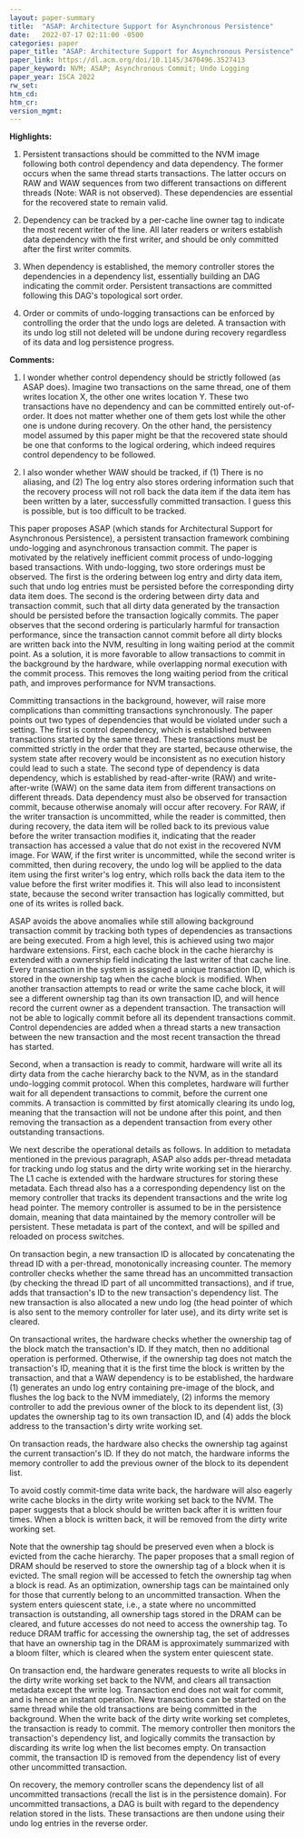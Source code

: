 ```yaml
---
layout: paper-summary
title:  "ASAP: Architecture Support for Asynchronous Persistence"
date:   2022-07-17 02:11:00 -0500
categories: paper
paper_title: "ASAP: Architecture Support for Asynchronous Persistence"
paper_link: https://dl.acm.org/doi/10.1145/3470496.3527413
paper_keyword: NVM; ASAP; Asynchronous Commit; Undo Logging
paper_year: ISCA 2022
rw_set:
htm_cd:
htm_cr:
version_mgmt:
---
```


**Highlights:**

1. Persistent transactions should be committed to the NVM image following both control dependency and data dependency.
The former occurs when the same thread starts transactions. The latter occurs on RAW and WAW sequences from two
different transactions on different threads (Note: WAR is not observed). 
These dependencies are essential for the recovered state to remain valid.

2. Dependency can be tracked by a per-cache line owner tag to indicate the most recent writer of the line. 
All later readers or writers establish data dependency with the first writer, and should be only committed
after the first writer commits.

3. When dependency is established, the memory controller stores the dependencies in a dependency list,
essentially building an DAG indicating the commit order. Persistent transactions are committed following this DAG's
topological sort order.

4. Order or commits of undo-logging transactions can be enforced by controlling the order that the undo logs are 
deleted. A transaction with its undo log still not deleted will be undone during recovery
regardless of its data and log persistence progress.

**Comments:**

1. I wonder whether control dependency should be strictly followed (as ASAP does). Imagine two transactions 
on the same thread, one of them writes location X, the other one writes location Y. These two transactions have no
dependency and can be committed entirely out-of-order. It does not matter whether one of them gets lost while the other
one is undone during recovery.
On the other hand, the persistency model assumed by this paper might be that the recovered state should be 
one that conforms to the logical ordering, which indeed requires control dependency to be followed.

2. I also wonder whether WAW should be tracked, if (1) There is no aliasing, and (2) The log entry also stores
ordering information such that the recovery process will not roll back the data item if the data item has been
written by a later, successfully committed transaction. I guess this is possible, but is too difficult to
be tracked.

This paper proposes ASAP (which stands for Architectural Support for Asynchronous Persistence), a persistent
transaction framework combining undo-logging and asynchronous transaction commit.
The paper is motivated by the relatively inefficient commit process of undo-logging based transactions. 
With undo-logging, two store orderings must be observed. The first is the ordering between log entry and 
dirty data item, such that undo log entries must be persisted before the corresponding dirty data item does.
The second is the ordering between dirty data and transaction commit, such that all dirty data
generated by the transaction should be persisted before the transaction logically commits.
The paper observes that the second ordering is particularly harmful for transaction performance, since the 
transaction cannot commit before all dirty blocks are written back into the NVM, resulting in long
waiting period at the commit point. 
As a solution, it is more favorable to allow transactions to commit in the background by the hardware, 
while overlapping normal execution with the commit process.
This removes the long waiting period from the critical path, and improves performance for NVM transactions.

Committing transactions in the background, however, will raise more complications than committing transactions 
synchronously. 
The paper points out two types of dependencies that would be violated under such a setting.
The first is control dependency, which is established between transactions started by the same thread. These 
transactions must be committed strictly in the order that they are started, because otherwise, the system
state after recovery would be inconsistent as no execution history could lead to such a state.
The second type of dependency is data dependency, which is established by read-after-write (RAW) and write-after-write
(WAW) on the same data item from different transactions on different threads. 
Data dependency must also be observed for transaction commit, because otherwise anomaly will occur after recovery.
For RAW, if the writer transaction is uncommitted, while the reader is committed, then during recovery, the 
data item will be rolled back to its previous value before the writer transaction modifies it, indicating that the
reader transaction has accessed a value that do not exist in the recovered NVM image.
For WAW, if the first writer is uncommitted, while the second writer is committed, then during recovery, the 
undo log will be applied to the data item using the first writer's log entry, which rolls back the data item
to the value before the first writer modifies it. This will also lead to inconsistent state, because the
second writer transaction has logically committed, but one of its writes is rolled back.

ASAP avoids the above anomalies while still allowing background transaction commit by tracking both types of 
dependencies as transactions are being executed. 
From a high level, this is achieved using two major hardware extensions.
First, each cache block in the cache hierarchy is extended with a ownership field indicating the last writer 
of that cache line.
Every transaction in the system is assigned a unique transaction ID, which is stored in the ownership tag
when the cache block is modified.
When another transaction attempts to read or write the same cache block, it will see a different ownership tag
than its own transaction ID, and will hence record the current owner as a dependent transaction.
The transaction will not be able to logically commit before all its dependent transactions commit. 
Control dependencies are added when a thread starts a new transaction between the new transaction and the 
most recent transaction the thread has started.

Second, when a transaction is ready to commit, hardware will write all its dirty data from the cache hierarchy 
back to the NVM, as in the standard undo-logging commit protocol. When this completes, hardware will further 
wait for all dependent transactions to commit, before the current one commits. 
A transaction is committed by first atomically clearing its undo log, meaning that the transaction will not be 
undone after this point, and then removing the transaction as a dependent transaction from every other outstanding
transactions. 

We next describe the operational details as follows.
In addition to metadata mentioned in the previous paragraph, ASAP also adds per-thread metadata for tracking 
undo log status and the dirty write working set in the hierarchy.
The L1 cache is extended with the hardware structures for storing these metadata.
Each thread also has a a corresponding dependency list on the memory controller that tracks its 
dependent transactions and the write log head pointer. 
The memory controller is assumed to be in the persistence domain, meaning that data maintained by the 
memory controller will be persistent.
These metadata is part of the context, and will be spilled and reloaded on process switches.

On transaction begin, a new transaction ID is allocated by concatenating the thread ID with a per-thread,
monotonically increasing counter. The memory controller checks whether the same thread has an uncommitted 
transaction (by checking the thread ID part of all uncommitted transactions), and if true, adds that transaction's ID 
to the new transaction's dependency list.
The new transaction is also allocated a new undo log (the head pointer of which is also sent to the memory
controller for later use), and its dirty write set is cleared.

On transactional writes, the hardware checks whether the ownership tag of the block match the transaction's ID.
If they match, then no additional operation is performed. 
Otherwise, if the ownership tag does not match the transaction's ID, meaning that it is the first time the block is 
written by the transaction, and that a WAW dependency
is to be established, the hardware (1) generates an undo log entry containing pre-image of the block, and flushes
the log back to the NVM immediately,
(2) informs the memory controller to add the previous owner of the block to its dependent list, (3) updates the 
ownership tag to its own transaction ID, and (4) adds the block address to the transaction's dirty write working set.

On transaction reads, the hardware also checks the ownership tag against the current transaction's ID. 
If they do not match, the hardware informs the memory controller to add the previous owner of the block to its 
dependent list. 

To avoid costly commit-time data write back, the hardware will also eagerly write cache blocks in the dirty
write working set back to the NVM. The paper suggests that a block should be written back after it is written
four times. When a block is written back, it will be removed from the dirty write working set.

Note that the ownership tag should be preserved even when a block is evicted from the cache hierarchy. The paper 
proposes that a small region of DRAM should be reserved to store the ownership tag of a block when it is 
evicted. The small region will be accessed to fetch the ownership tag when a block is read. 
As an optimization, ownership tags can be maintained only for those that currently belong to an uncommitted
transaction. When the system enters quiescent state, i.e., a state where no uncommitted transaction is outstanding,
all ownership tags stored in the DRAM can be cleared, and future accesses do not need to access the ownership tag.
To reduce DRAM traffic for accessing the ownership tag, the set of addresses that have an ownership tag in the DRAM is approximately summarized with a bloom filter, which is cleared when the system enter quiescent state.

On transaction end, the hardware generates requests to write all blocks in the dirty write working set back to 
the NVM, and clears all transaction metadata except the write log.
Transaction end does not wait for commit, and is hence an instant operation. New transactions can be started
on the same thread while the old transactions are being committed in the background. 
When the write back of the dirty write working set completes, the transaction is ready to commit.
The memory controller then monitors the transaction's dependency list, and logically commits the transaction
by discarding its write log when the list becomes empty. 
On transaction commit, the transaction ID is removed from the dependency list of every other uncommitted transaction.

On recovery, the memory controller scans the dependency list of all uncommitted transactions (recall the list
is in the persistence domain). For uncommitted transactions, a DAG is built with regard to the dependency relation
stored in the lists. These transactions are then undone using their undo log entries in the reverse order.

